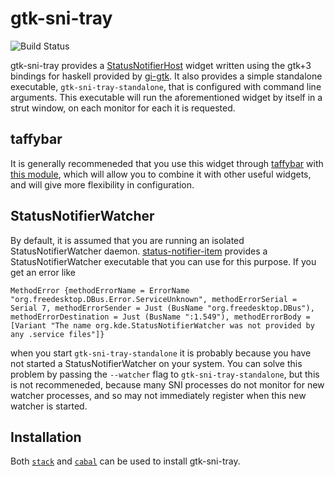 gtk-sni-tray
============
![Build Status](https://github.com/taffybar/gtk-sni-tray/actions/workflows/build.yml/badge.svg)

gtk-sni-tray provides a [StatusNotifierHost](https://www.freedesktop.org/wiki/Specifications/StatusNotifierItem/StatusNotifierHost/) widget written using the gtk+3 bindings for haskell provided by [gi-gtk](https://hackage.haskell.org/package/gi-gtk). It also provides a simple standalone executable, `gtk-sni-tray-standalone`, that is configured with command line arguments. This executable will run the aforementioned widget by itself in a strut window, on each monitor for each it is requested.

taffybar
----------
It is generally recommeneded that you use this widget through [taffybar](https://github.com/travitch/taffybar) with [this module](https://github.com/travitch/taffybar/blob/master/src/System/Taffybar/Widget/SNITray.hs), which will allow you to combine it with other useful widgets, and will give more flexibility in configuration.

StatusNotifierWatcher
--------------------------
By default, it is assumed that you are running an isolated StatusNotifierWatcher daemon. [status-notifier-item](https://github.com/IvanMalison/status-notifier-item) provides a StatusNotifierWatcher executable that you can use for this purpose. If you get an error like

```
MethodError {methodErrorName = ErrorName "org.freedesktop.DBus.Error.ServiceUnknown", methodErrorSerial = Serial 7, methodErrorSender = Just (BusName "org.freedesktop.DBus"), methodErrorDestination = Just (BusName ":1.549"), methodErrorBody = [Variant "The name org.kde.StatusNotifierWatcher was not provided by any .service files"]}
```

when you start `gtk-sni-tray-standalone` it is probably because you have not started a StatusNotifierWatcher on your system. You can solve this problem by passing the `--watcher` flag to `gtk-sni-tray-standalone`, but this is not recommeneded, because many SNI processes do not monitor for new watcher processes, and so may not immediately register when this new watcher is started.

Installation
---------------

Both [`stack`](https://www.haskell.org/cabal/download.html) and [`cabal`](https://www.haskell.org/cabal/download.html) can be used to install gtk-sni-tray.

